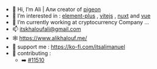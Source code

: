 - 👋 Hi, I’m Ali | Али creator of [pigeon](https://github.com/itsalimanuel/pigeon)
- 👀 I’m interested in : [element-plus](https://element-plus.org/en-US/) , [vitejs](https://vitejs.dev/) , [nuxt](https://github.com/nuxt/nuxt) and [vue](https://vuejs.org)
- 🌱 I’m currently working at cryptocurrency Company ...
- 📫 itskhaloufali@gmail.com
- 🕸️ https://www.alikhalouf.me/
- 🦸 support me : https://ko-fi.com/itsalimanuel
- 🔡 contributing :
  -  ➡️  [#11510](https://github.com/element-plus/element-plus/pull/11510)
